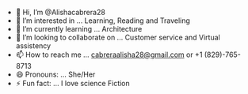 - 👋 Hi, I’m @Alishacabrera28
- 👀 I’m interested in ... Learning, Reading and Traveling
- 🌱 I’m currently learning ... Architecture
- 💞️ I’m looking to collaborate on ... Customer service and Virtual assistency
- 📫 How to reach me ... cabreraalisha28@gmail.com or +1 (829)-765-8713
- 😄 Pronouns: ... She/Her
- ⚡ Fun fact: ... I love science Fiction

<!---
Alishacabrera28/Alishacabrera28 is a ✨ special ✨ repository because its `README.md` (this file) appears on your GitHub profile.
You can click the Preview link to take a look at your changes.
--->
